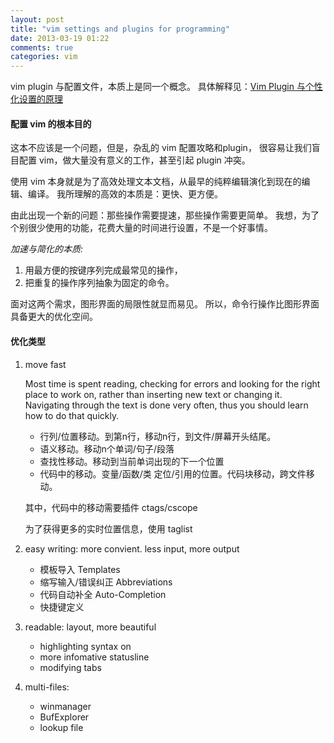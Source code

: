 ```yaml
---
layout: post
title: "vim settings and plugins for programming"
date: 2013-03-19 01:22
comments: true
categories: vim
---
```


vim plugin 与配置文件，本质上是同一个概念。
具体解释见：[Vim Plugin 与个性化设置的原理](http://jackonyang.github.com/blog/2013/03/18/personalizing-vim/)

#### 配置 vim 的根本目的

这本不应该是一个问题，但是，杂乱的 vim 配置攻略和plugin，
很容易让我们盲目配置 vim，做大量没有意义的工作，甚至引起 plugin 冲突。

使用 vim 本身就是为了高效处理文本文档，从最早的纯粹编辑演化到现在的编辑、编译。
我所理解的高效的本质是：更快、更方便。

由此出现一个新的问题：那些操作需要提速，那些操作需要更简单。
我想，为了个别很少使用的功能，花费大量的时间进行设置，不是一个好事情。

_加速与简化的本质:_
1. 用最方便的按键序列完成最常见的操作，
2. 把重复的操作序列抽象为固定的命令。

面对这两个需求，图形界面的局限性就显而易见。
所以，命令行操作比图形界面具备更大的优化空间。

#### 优化类型

1. move fast

	Most time is spent reading, checking for errors and looking for the right place to work on, rather than inserting new text or changing it. Navigating through the text is done very often, thus you should learn how to do that quickly.

	- 行列/位置移动。到第n行，移动n行，到文件/屏幕开头结尾。
	- 语义移动。移动n个单词/句子/段落
	- 查找性移动。移动到当前单词出现的下一个位置
	- 代码中的移动。变量/函数/类 定位/引用的位置。代码块移动，跨文件移动。

	其中，代码中的移动需要插件 ctags/cscope

	为了获得更多的实时位置信息，使用 taglist

2. easy writing: more convient. less input, more output

	- 模板导入 Templates
	- 缩写输入/错误纠正 Abbreviations
	- 代码自动补全 Auto-Completion
	- 快捷键定义

3. readable: layout, more beautiful

	- highlighting syntax on
	- more infomative statusline
	- modifying tabs

4. multi-files:

	- winmanager
	- BufExplorer
	- lookup file
